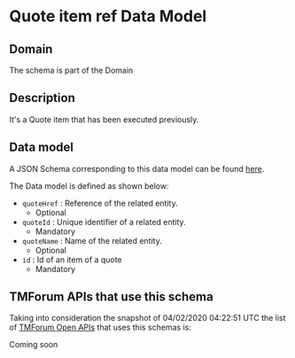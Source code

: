 # Quote item ref Data Model

## Domain

The  schema is part of the  Domain

## Description

It&#x27;s a Quote item that has been executed previously.

## Data model

A JSON Schema corresponding to this data model can be found
[here](https://github.com/tmforum-rand/schemas/blob/candidates/Customer/QuoteItemRef.schema.json).

The Data model is defined as shown below:
- `quoteHref` : Reference of the related entity.
  - Optional
- `quoteId` : Unique identifier of a related entity.
  - Mandatory
- `quoteName` : Name of the related entity.
  - Optional
- `id` : Id of an item of a quote
  - Mandatory




## TMForum APIs that use this schema

Taking into consideration the snapshot of 04/02/2020 04:22:51 UTC the list of [TMForum Open APIs](https://www.tmforum.org/open-apis/) that uses this schemas is:

Coming soon